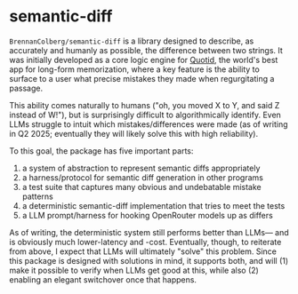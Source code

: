 # semantic-diff

`BrennanColberg/semantic-diff` is a library designed to describe, as accurately and humanly as possible, the difference between two strings. It was initially developed as a core logic engine for [Quotid](https://quotid.app), the world's best app for long-form memorization, where a key feature is the ability to surface to a user what precise mistakes they made when regurgitating a passage.

This ability comes naturally to humans ("oh, you moved X to Y, and said Z instead of W!"), but is surprisingly difficult to algorithmically identify. Even LLMs struggle to intuit which mistakes/differences were made (as of writing in Q2 2025; eventually they will likely solve this with high reliability).

To this goal, the package has five important parts:

1. a system of abstraction to represent semantic diffs appropriately
2. a harness/protocol for semantic diff generation in other programs
3. a test suite that captures many obvious and undebatable mistake patterns
4. a deterministic semantic-diff implementation that tries to meet the tests
5. a LLM prompt/harness for hooking OpenRouter models up as differs

As of writing, the deterministic system still performs better than LLMs— and is obviously much lower-latency and -cost. Eventually, though, to reiterate from above, I expect that LLMs will ultimately "solve" this problem. Since this package is designed with solutions in mind, it supports both, and will (1) make it possible to verify when LLMs get good at this, while also (2) enabling an elegant switchover once that happens.
